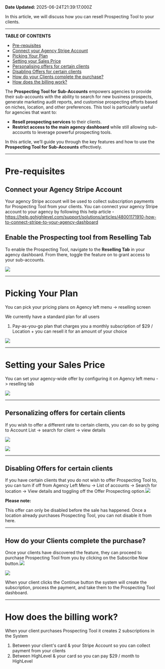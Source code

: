 **Date Updated:** 2025-06-24T21:39:17.000Z
  
  
In this article, we will discuss how you can resell Prospecting Tool to your clients.

---

**TABLE OF CONTENTS**

* [Pre-requisites](#Pre-requisites)[](#Connect-your-Agency-Stripe-Account)
* [Connect your Agency Stripe Account](#Connect-your-Agency-Stripe-Account)
* [Picking Your Plan](#Picking-Your-Plan)
* [Setting your Sales Price](#Setting-your-Sales-Price)[](#Personalizing-offers-for-certain-clients)
* [Personalising offers for certain clients](#Personalizing-offers-for-certain-clients)[](#Disabling-Offers-for-certain-clients)
* [Disabling Offers for certain clients](#Disabling-Offers-for-certain-clients)[](#How-do-your-Clients-complete-the-purchase?)
* [How do your Clients complete the purchase?](#How-do-your-Clients-complete-the-purchase?)
* [How does the billing work?](#How-does-the-billing-work?)

  
The **Prospecting Tool for Sub-Accounts** empowers agencies to provide their sub-accounts with the ability to search for new business prospects, generate marketing audit reports, and customise prospecting efforts based on niches, location, and other preferences. This tool is particularly useful for agencies that want to:

* **Resell prospecting services** to their clients.
* **Restrict access to the main agency dashboard** while still allowing sub-accounts to leverage powerful prospecting tools.

In this article, we’ll guide you through the key features and how to use the **Prospecting Tool for Sub-Accounts** effectively.

---

# **Pre-requisites**

  
## Connect your Agency Stripe Account

Your agency Stripe account will be used to collect subscription payments for Prospecting Tool from your clients. You can connect your agency Stripe account to your agency by following this help article - <https://help.gohighlevel.com/support/solutions/articles/48001171910-how-to-connect-stripe-to-your-agency-dashboard>

  
## Enable the Prospecting tool from Reselling Tab

To enable the Prospecting Tool, navigate to the **Reselling Tab** in your agency dashboard. From there, toggle the feature on to grant access to your sub-accounts.

  
![](https://s3.amazonaws.com/cdn.freshdesk.com/data/helpdesk/attachments/production/155039768111/original/7Gsl1htQevORk8hupYjES5Txh17IStm1OQ.png?1736824902)

---

# Picking Your Plan

You can pick your pricing plans on Agency left menu -> reselling screen

  
We currently have a standard plan for all users

1. Pay-as-you-go plan that charges you a monthly subscription of $29 / Location + you can resell it for an amount of your choice

![](https://s3.amazonaws.com/cdn.freshdesk.com/data/helpdesk/attachments/production/155037735410/original/A8fZ5dQNZNdocdXhhU55t7rlU0OVBwzfRA.png?1733314380)

  
---

# Setting your Sales Price

  
You can set your agency-wide offer by configuring it on Agency left menu -> reselling tab

  
![](https://s3.amazonaws.com/cdn.freshdesk.com/data/helpdesk/attachments/production/155037735427/original/5S5oCK5OU2tf6d4aAS8VA_CGZ6tF0-U6_g.jpeg?1733314400)
  
  
---

## Personalizing offers for certain clients

  
If you wish to offer a different rate to certain clients, you can do so by going to Account List -> search for client -> view details

  
![](https://s3.amazonaws.com/cdn.freshdesk.com/data/helpdesk/attachments/production/155037735330/original/VUIGdaPw282IiSbikTs9zRbP3GW5AkxKoQ.png?1733314308)
  
  
![](https://s3.amazonaws.com/cdn.freshdesk.com/data/helpdesk/attachments/production/155037735579/original/z896qXwaKZoHtNnGsZy78ye-BQDjyZZmAQ.png?1733314476)
  
  
---

## Disabling Offers for certain clients

  
If you have certain clients that you do not wish to offer Prospecting Tool to, you can turn if off from Agency Left Menu -> List of accounts -> Search for location -> View details and toggling off the Offer Prospecting option.![](https://s3.amazonaws.com/cdn.freshdesk.com/data/helpdesk/attachments/production/155037735606/original/416S8IXl8eH5xza5ZJtQCsdBkkIInszy1A.png?1733314511)  
  
  
**Please note:**

This offer can only be disabled before the sale has happened. Once a location already purchases Prospecting Tool, you can not disable it from here. 

  
---

## **How do your Clients complete the purchase?**

  
Once your clients have discovered the feature, they can proceed to purchase Prospecting Tool from you by clicking on the Subscribe Now button.![](https://s3.amazonaws.com/cdn.freshdesk.com/data/helpdesk/attachments/production/155037735957/original/jV4xA1i9KU9skGjE9q5Jy3VHn7qdeMcy1g.png?1733314748)  
  
  
![](https://s3.amazonaws.com/cdn.freshdesk.com/data/helpdesk/attachments/production/155037735338/original/w9G4jGsIE8NRe36OwTLgw3g2dkFGM97CLQ.png?1733314310)

  
When your client clicks the Continue button the system will create the subscription, process the payment, and take them to the Prospecting Tool dashboard.

  
---

# **How does the billing work?**

  
When your client purchases Prospecting Tool it creates 2 subscriptions in the System

1. Between your client's card & your Stripe Account so you can collect payment from your clients
2. Between HighLevel & your card so you can pay $29 / month to HighLevel

  